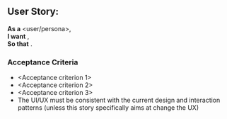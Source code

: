 ## User Story: <Feature Title>

**As a** <user/persona>,  
**I want** <feature or change>,  
**So that** <goal or benefit>.

### Acceptance Criteria

- <Acceptance criterion 1>
- <Acceptance criterion 2>
- <Acceptance criterion 3>
- The UI/UX must be consistent with the current design and interaction patterns (unless this story specifically aims at change the UX)